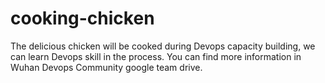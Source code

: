 # cooking-chicken
The delicious chicken will be cooked during Devops capacity building, we can learn Devops skill in the process. You can find more information in Wuhan Devops Community google team drive.
